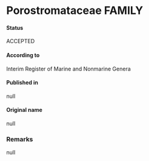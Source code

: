 Porostromataceae FAMILY
=======

#### Status
ACCEPTED

#### According to
Interim Register of Marine and Nonmarine Genera

#### Published in
null

#### Original name
null

### Remarks
null